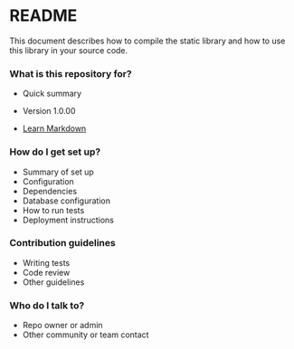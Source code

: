 # README #

This document describes how to compile the static library and how to use this library in your source code.


### What is this repository for? ###

* Quick summary
  

* Version 1.0.00

* [Learn Markdown](https://bitbucket.org/tutorials/markdowndemo)

### How do I get set up? ###

* Summary of set up
* Configuration
* Dependencies
* Database configuration
* How to run tests
* Deployment instructions

### Contribution guidelines ###

* Writing tests
* Code review
* Other guidelines

### Who do I talk to? ###

* Repo owner or admin
* Other community or team contact